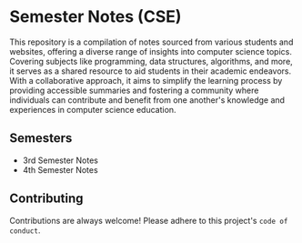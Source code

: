 # Semester Notes (CSE)

This repository is a compilation of notes sourced from various students and websites, offering a diverse range of insights into computer science topics. Covering subjects like programming, data structures, algorithms, and more, it serves as a shared resource to aid students in their academic endeavors. With a collaborative approach, it aims to simplify the learning process by providing accessible summaries and fostering a community where individuals can contribute and benefit from one another's knowledge and experiences in computer science education. 

## Semesters

- 3rd Semester Notes
- 4th Semester Notes



## Contributing

Contributions are always welcome!
Please adhere to this project's `code of conduct`.
